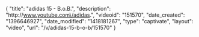{
    "title": "adidas 15 - B.o.B.",
    "description": "http:\/\/www.youtube.com\/adidas.",
    "videoid": "151570",
    "date_created": "1396646927",
    "date_modified": "1418181267",
    "type": "captivate",
    "layout": "video",
    "url": "\/v\/adidas-15-b-o-b\/151570"
}